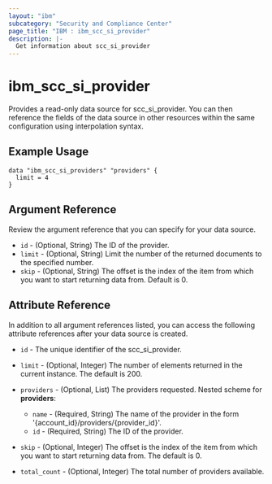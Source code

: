 ```yaml
---
layout: "ibm"
subcategory: "Security and Compliance Center"
page_title: "IBM : ibm_scc_si_provider"
description: |-
  Get information about scc_si_provider
---
```


# ibm_scc_si_provider

Provides a read-only data source for scc_si_provider. You can then reference the fields of the data source in other resources within the same configuration using interpolation syntax.

## Example Usage

```hcl
data "ibm_scc_si_providers" "providers" {
  limit = 4
}
```

## Argument Reference

Review the argument reference that you can specify for your data source.

* `id` - (Optional, String) The ID of the provider.
* `limit` - (Optional, String) Limit the number of the returned documents to the specified number.
* `skip` - (Optional, String) The offset is the index of the item from which you want to start returning data from. Default is 0.

## Attribute Reference

In addition to all argument references listed, you can access the following attribute references after your data source is created.

* `id` - The unique identifier of the scc_si_provider.
* `limit` - (Optional, Integer) The number of elements returned in the current instance. The default is 200.

* `providers` - (Optional, List) The providers requested.
Nested scheme for **providers**:
	* `name` - (Required, String) The name of the provider in the form '{account_id}/providers/{provider_id}'.
	* `id` - (Required, String) The ID of the provider.

* `skip` - (Optional, Integer) The offset is the index of the item from which you want to start returning data from. The default is 0.

* `total_count` - (Optional, Integer) The total number of providers available.

